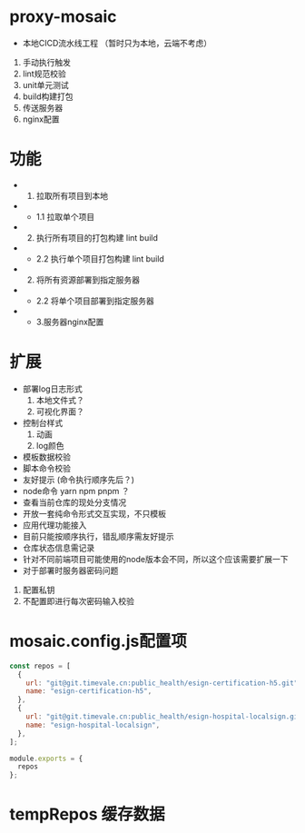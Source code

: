 # proxy-mosaic
- 本地CICD流水线工程 （暂时只为本地，云端不考虑）
1. 手动执行触发
2. lint规范校验
3. unit单元测试
4. build构建打包
5. 传送服务器
6. nginx配置


# 功能
- 1. 拉取所有项目到本地
- - 1.1 拉取单个项目 
- 2. 执行所有项目的打包构建 lint build
- - 2.2 执行单个项目打包构建 lint build
- 2. 将所有资源部署到指定服务器
- - 2.2 将单个项目部署到指定服务器
- - 3.服务器nginx配置


# 扩展
- 部署log日志形式
    1. 本地文件式？
    2. 可视化界面？
- 控制台样式
    1. 动画
    2. log颜色
- 模板数据校验
- 脚本命令校验
- 友好提示 (命令执行顺序先后？)
- node命令 yarn npm pnpm ？
- 查看当前仓库的现处分支情况
- 开放一套纯命令形式交互实现，不只模板
- 应用代理功能接入
- 目前只能按顺序执行，错乱顺序需友好提示
- 仓库状态信息需记录
- 针对不同前端项目可能使用的node版本会不同，所以这个应该需要扩展一下
- 对于部署时服务器密码问题
1. 配置私钥
2. 不配置即进行每次密码输入校验



# mosaic.config.js配置项
```js
const repos = [
  {
    url: "git@git.timevale.cn:public_health/esign-certification-h5.git",
    name: "esign-certification-h5",
  },
  {
    url: "git@git.timevale.cn:public_health/esign-hospital-localsign.git",
    name: "esign-hospital-localsign",
  },
];

module.exports = {
  repos
};

```


# tempRepos 缓存数据
```js


```